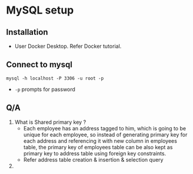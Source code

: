 # MySQL setup

## Installation

- User Docker Desktop. Refer Docker tutorial.

## Connect to mysql

`mysql -h localhost -P 3306 -u root -p`

- `-p` prompts for password

## Q/A

1. What is Shared primary key ?
   - Each employee has an address tagged to him, which is going to be unique for each employee, so instead of generating primary key for each address and referencing it with new column in employees table, the primary key of employees table can be also kept as primary key to address table using foreign key constraints.
   - Refer address table creation & insertion & selection query
2. 
